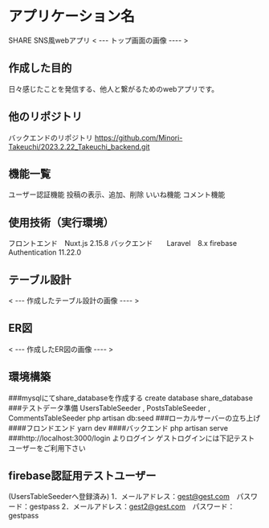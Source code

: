 # アプリケーション名
SHARE SNS風webアプリ
< --- トップ画面の画像 ---- >

## 作成した目的
日々感じたことを発信する、他人と繋がるためのwebアプリです。

## 他のリポジトリ
バックエンドのリポジトリ
https://github.com/Minori-Takeuchi/2023.2.22_Takeuchi_backend.git

## 機能一覧
ユーザー認証機能
投稿の表示、追加、削除
いいね機能
コメント機能

## 使用技術（実行環境）
フロントエンド　Nuxt.js 2.15.8
バックエンド　　Laravel　8.x
firebase Authentication 11.22.0
## テーブル設計
< --- 作成したテーブル設計の画像 ---- >

## ER図
< --- 作成したER図の画像 ---- >

## 環境構築
###mysqlにてshare_databaseを作成する
create database share_database
###テストデータ準備
UsersTableSeeder , PostsTableSeeder , CommentsTableSeeder
php artisan db:seed
###ローカルサーバーの立ち上げ
####フロンドエンド
yarn dev
####バックエンド
php artisan serve
###http://localhost:3000/login よりログイン
ゲストログインには下記テストユーザーをご利用下さい

## firebase認証用テストユーザー
(UsersTableSeederへ登録済み)
1．メールアドレス：gest@gest.com　パスワード：gestpass 
2．メールアドレス：gest2@gest.com　パスワード：gestpass
